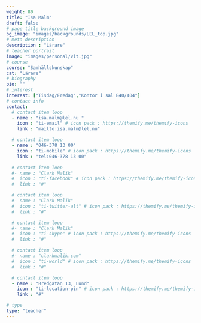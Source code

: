 ```yaml
---
weight: 80
title: "Isa Malm"
draft: false
# page title background image
bg_image: "images/backgrounds/LEL_top.jpg"
# meta description
description : "Lärare"
# teacher portrait
image: "images/personal/vit.jpg"
# course
course: "Samhällskunskap"
cat: "Lärare"
# biography
bio: ""
# interest
interest: ["Tisdag/Fredag","Kontor i sal B40/404"]
# contact info
contact:
  # contact item loop
  - name : "isa.malm@lel.nu "
    icon : "ti-email" # icon pack : https://themify.me/themify-icons
    link : "mailto:isa.malm@lel.nu"

  # contact item loop
  - name : "046-378 13 00"
    icon : "ti-mobile" # icon pack : https://themify.me/themify-icons
    link : "tel:046-378 13 00"

  # contact item loop
  #- name : "Clark Malik"
  #  icon : "ti-facebook" # icon pack : https://themify.me/themify-icons
  #  link : "#"

  # contact item loop
  #- name : "Clark Malik"
  #  icon : "ti-twitter-alt" # icon pack : https://themify.me/themify-icons
  #  link : "#"

  # contact item loop
  #- name : "Clark Malik"
  #  icon : "ti-skype" # icon pack : https://themify.me/themify-icons
  #  link : "#"

  # contact item loop
  #- name : "clarkmalik.com"
  #  icon : "ti-world" # icon pack : https://themify.me/themify-icons
  #  link : "#"

  # contact item loop
  - name : "Bredgatan 13, Lund"
    icon : "ti-location-pin" # icon pack : https://themify.me/themify-icons
    link : "#"

# type
type: "teacher"
---
```

